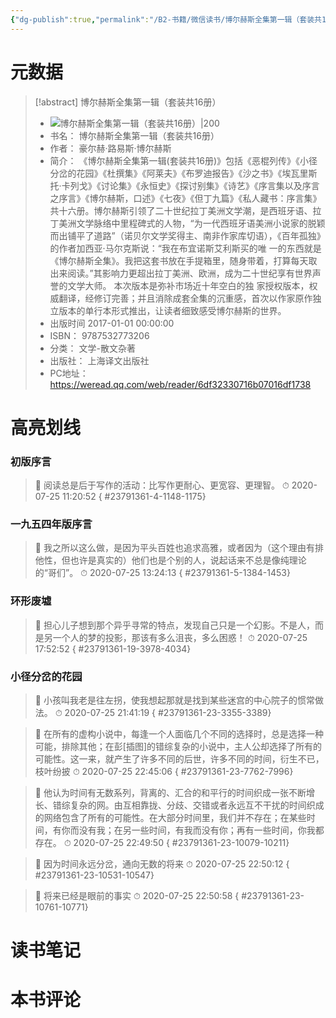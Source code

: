 ```yaml
---
{"dg-publish":true,"permalink":"/B2-书籍/微信读书/博尔赫斯全集第一辑（套装共16册）/"}
---
```


# 元数据
> [!abstract] 博尔赫斯全集第一辑（套装共16册）
> - ![ 博尔赫斯全集第一辑（套装共16册）|200](https://cdn.weread.qq.com/weread/cover/24/YueWen_23791361/t7_YueWen_23791361.jpg)
> - 书名： 博尔赫斯全集第一辑（套装共16册）
> - 作者： 豪尔赫·路易斯·博尔赫斯
> - 简介： 《博尔赫斯全集第一辑(套装共16册)》包括《恶棍列传》《小径分岔的花园》《杜撰集》《阿莱夫》《布罗迪报告》《沙之书》《埃瓦里斯托·卡列戈》《讨论集》《永恒史》《探讨别集》《诗艺》《序言集以及序言之序言》《博尔赫斯，口述》《七夜》《但丁九篇》《私人藏书：序言集》共十六册。博尔赫斯引领了二十世纪拉丁美洲文学潮，是西班牙语、拉丁美洲文学脉络中里程碑式的人物，“为一代西班牙语美洲小说家的脱颖而出铺平了道路”（诺贝尔文学奖得主、南非作家库切语），《百年孤独》的作者加西亚·马尔克斯说：“我在布宜诺斯艾利斯买的唯 一的东西就是《博尔赫斯全集》。我把这套书放在手提箱里，随身带着，打算每天取出来阅读。”其影响力更超出拉丁美洲、欧洲，成为二十世纪享有世界声誉的文学大师。
本次版本是弥补市场近十年空白的独 家授权版本，权威翻译，经修订完善；并且消除成套全集的沉重感，首次以作家原作独立版本的单行本形式推出，让读者细致感受博尔赫斯的世界。
> - 出版时间 2017-01-01 00:00:00
> - ISBN： 9787532773206
> - 分类： 文学-散文杂著
> - 出版社： 上海译文出版社
> - PC地址：https://weread.qq.com/web/reader/6df32330716b07016df1738

# 高亮划线

### 初版序言

> 📌 阅读总是后于写作的活动：比写作更耐心、更宽容、更理智。 
> ⏱ 2020-07-25 11:20:52
{ #23791361-4-1148-1175}


### 一九五四年版序言

> 📌 我之所以这么做，是因为平头百姓也追求高雅，或者因为（这个理由有排他性，但也许是真实的）他们也是个别的人，说起话来不总是像纯理论的“哥们”。 
> ⏱ 2020-07-25 13:24:13
{ #23791361-5-1384-1453}


### 环形废墟

> 📌 担心儿子想到那个异乎寻常的特点，发现自己只是一个幻影。不是人，而是另一个人的梦的投影，那该有多么沮丧，多么困惑！ 
> ⏱ 2020-07-25 17:52:52
{ #23791361-19-3978-4034}


### 小径分岔的花园

> 📌 小孩叫我老是往左拐，使我想起那就是找到某些迷宫的中心院子的惯常做法。 
> ⏱ 2020-07-25 21:41:19
{ #23791361-23-3355-3389}


> 📌 在所有的虚构小说中，每逢一个人面临几个不同的选择时，总是选择一种可能，排除其他；在彭[插图]的错综复杂的小说中，主人公却选择了所有的可能性。这一来，就产生了许多不同的后世，许多不同的时间，衍生不已，枝叶纷披 
> ⏱ 2020-07-25 22:45:06
{ #23791361-23-7762-7996}


> 📌 他认为时间有无数系列，背离的、汇合的和平行的时间织成一张不断增长、错综复杂的网。由互相靠拢、分歧、交错或者永远互不干扰的时间织成的网络包含了所有的可能性。在大部分时间里，我们并不存在；在某些时间，有你而没有我；在另一些时间，有我而没有你；再有一些时间，你我都存在。 
> ⏱ 2020-07-25 22:49:50
{ #23791361-23-10079-10211}


> 📌 因为时间永远分岔，通向无数的将来 
> ⏱ 2020-07-25 22:50:12
{ #23791361-23-10531-10547}


> 📌 将来已经是眼前的事实 
> ⏱ 2020-07-25 22:50:58
{ #23791361-23-10761-10771}


# 读书笔记

# 本书评论
